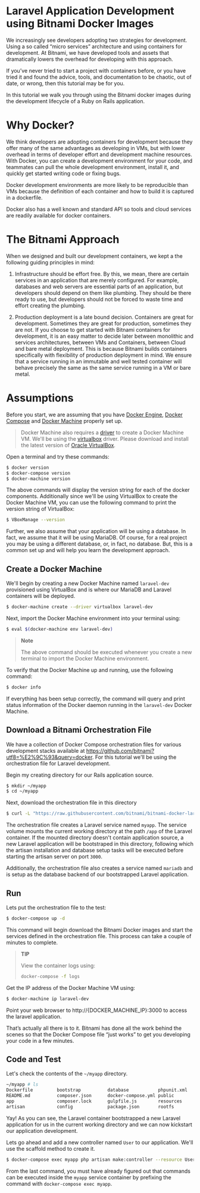 # Laravel Application Development using Bitnami Docker Images

We increasingly see developers adopting two strategies for development. Using a so called “micro services” architecture and using containers for development. At Bitnami, we have developed tools and assets that dramatically lowers the overhead for developing with this approach.

If you’ve never tried to start a project with containers before, or you have tried it and found the advice, tools, and documentation to be chaotic, out of date, or wrong, then this tutorial may be for you.

In this tutorial we walk you through using the Bitnami docker images during the development lifecycle of a Ruby on Rails application.

# Why Docker?

We think developers are adopting containers for development because they offer many of the same advantages as developing in VMs, but with lower overhead in terms of developer effort and development machine resources. With Docker, you can create a development environment for your code, and teammates can pull the whole development environment, install it, and quickly get started writing code or fixing bugs.

Docker development environments are more likely to be reproducible than VMs because the definition of each container and how to build it is captured in a dockerfile.

Docker also has a well known and standard API so tools and cloud services are readily available for docker containers.

# The Bitnami Approach

When we designed and built our development containers, we kept a the following guiding principles in mind:

1. Infrastructure should be effort free. By this, we mean, there are certain services in an application that are merely configured. For example, databases and web servers are essential parts of an application, but developers should depend on them like plumbing. They should be there ready to use, but developers should not be forced to waste time and effort creating the plumbing.

2. Production deployment is a late bound decision. Containers are great for development. Sometimes they are great for production, sometimes they are not. If you choose to get started with Bitnami containers for development, it is an easy matter to decide later between monolithic and services architectures, between VMs and Containers, between Cloud and bare metal deployment. This is because Bitnami builds containers specifically with flexibility of production deployment in mind. We ensure that a service running in an immutable and well tested container will behave precisely the same as the same service running in a VM or bare metal.

# Assumptions

Before you start, we are assuming that you have [Docker Engine](https://www.docker.com/products/docker-engine), [Docker Compose](https://www.docker.com/products/docker-compose) and [Docker Machine](https://www.docker.com/products/docker-machine) properly set up.

> Docker Machine also requires a [driver](https://docs.docker.com/machine/drivers/) to create a Docker Machine VM. We'll be using the [virtualbox](https://docs.docker.com/machine/drivers/virtualbox/) driver. Please download and install the latest version of [Oracle VirtualBox](https://www.virtualbox.org).

Open a terminal and try these commands:

```bash
$ docker version
$ docker-compose version
$ docker-machine version
```

The above commands will display the version string for each of the docker components. Additionally since we'll be using VirtualBox to create the Docker Machine VM, you can use the following command to print the version string of VirtualBox:

```bash
$ VBoxManage --version
```

Further, we also assume that your application will be using a database. In fact, we assume that it will be using MariaDB. Of course, for a real project you may be using a different database, or, in fact, no database. But, this is a common set up and will help you learn the development approach.

## Create a Docker Machine

We'll begin by creating a new Docker Machine named `laravel-dev` provisioned using VirtualBox and is where our MariaDB and Laravel containers will be deployed.

```bash
$ docker-machine create --driver virtualbox laravel-dev
```

Next, import the Docker Machine environment into your terminal using:

```bash
$ eval $(docker-machine env laravel-dev)
```

> **Note**
>
> The above command should be executed whenever you create a new terminal to import the Docker Machine environment.

To verify that the Docker Machine up and running, use the following command:

```bash
$ docker info
```

If everything has been setup correctly, the command will query and print status information of the Docker daemon running in the `laravel-dev` Docker Machine.

## Download a Bitnami Orchestration File

We have a collection of Docker Compose orchestration files for various development stacks available at https://github.com/bitnami?utf8=%E2%9C%93&query=docker. For this tutorial we'll be using the orchestration file for Laravel development.

Begin my creating directory for our Rails application source.

```bash
$ mkdir ~/myapp
$ cd ~/myapp
```

Next, download the orchestration file in this directory

```bash
$ curl -L "https://raw.githubusercontent.com/bitnami/bitnami-docker-laravel/master/docker-compose.yml?token=AAFefzxPqDYSVkLVUGvoX_SWjIDf8yzqks5XbSFJwA%3D%3D" > docker-compose.yml
```

The orchestration file creates a Laravel service named `myapp`. The service volume mounts the current working directory at the path `/app` of the Laravel container. If the mounted directory doesn't contain application source, a new Laravel application will be bootstraped in this directory, following which the artisan installation and database setup tasks will be executed before starting the artisan server on port `3000`.

Additionally, the orchestration file also creates a service named `mariadb` and is setup as the database backend of our bootstrapped Laravel application.

## Run

Lets put the orchestration file to the test:

```bash
$ docker-compose up -d
```

This command will begin download the Bitnami Docker images and start the services defined in the orchestration file. This process can take a couple of minutes to complete.

> **TIP**
>
> View the container logs using:
>
> ```bash
> docker-compose -f logs
> ```

Get the IP address of the Docker Machine VM using:

```bash
$ docker-machine ip laravel-dev
```

Point your web browser to http://{DOCKER_MACHINE_IP}:3000 to access the laravel application.

That’s actually all there is to it. Bitnami has done all the work behind the scenes so that the Docker Compose file “just works” to get you developing your code in a few minutes.

## Code and Test

Let's check the contents of the `~/myapp` directory.

```bash
~/myapp # ls
Dockerfile         bootstrap          database           phpunit.xml        server.php
README.md          composer.json      docker-compose.yml public             storage
app                composer.lock      gulpfile.js        resources          tests
artisan            config             package.json       rootfs             vendor
```

Yay! As you can see, the Laravel container bootstrapped a new Laravel application for us in the current working directory and we can now kickstart our application development.

Lets go ahead and add a new controller named `User` to our application. We'll use the scaffold method to create it.

```bash
$ docker-compose exec myapp php artisan make:controller --resource UserResourceController
```

From the last command, you must have already figured out that commands can be executed inside the `myapp` service container by prefixing the command with `docker-compose exec myapp`.
